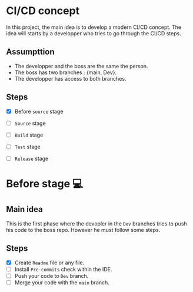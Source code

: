 # CI/CD concept
In this project, the main idea is to develop a modern CI/CD concept. The idea will starts by a developper who tries to go through the CI/CD steps.
## Assumpttion
- The developper and the boss are the same the person.
- The boss has two branches : {main, Dev}.
- The developper has access to both branches.
## Steps
- [x] Before `source` stage
- [ ] `Source` stage
- [ ] `Build` stage
- [ ] `Test` stage
- [ ] `Release` stage


# Before stage :computer:
## Main idea
This is the first phase where the devopler in the `Dev` branches tries to push his code to the boss repo. However he must follow some steps.
## Steps
- [x] Create `Readme` file or any file.
- [ ] Install `Pre-commits` check within the IDE.
- [ ] Push your code to `Dev` branch.
- [ ] Merge your code with the `main` branch.
